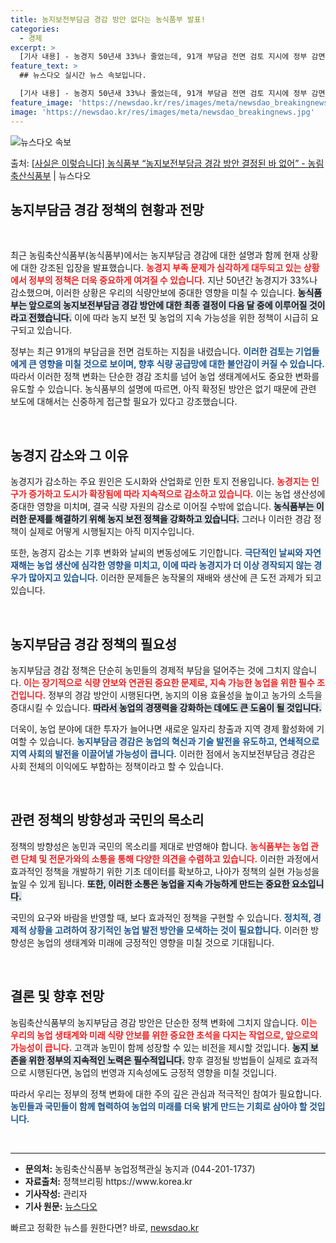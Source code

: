 ```yaml
---
title: 농지보전부담금 경감 방안 없다는 농식품부 발표!
categories:
  - 경제
excerpt: >
  [기사 내용] - 농경지 50년새 33%나 줄었는데, 91개 부담금 전면 검토 지시에 정부 감면대상감면율 확…
feature_text: >
  ## 뉴스다오 실시간 뉴스 속보입니다.

  [기사 내용] - 농경지 50년새 33%나 줄었는데, 91개 부담금 전면 검토 지시에 정부 감면대상감면율 확…
feature_image: 'https://newsdao.kr/res/images/meta/newsdao_breakingnews.jpg'
image: 'https://newsdao.kr/res/images/meta/newsdao_breakingnews.jpg'
---
```


![뉴스다오 속보](https://newsdao.kr/res/images/meta/newsdao_breakingnews.jpg)

<p>출처: <a href="https://newsdao.kr/3202" rel="dofollow">[사실은 이렇습니다] 농식품부 “농지보전부담금 경감 방안 결정된 바 없어” - 농림축산식품부</a> | 뉴스다오</p>

<h2 data-ke-size="size26">농지부담금 경감 정책의 현황과 전망</h2>

<p data-ke-size="size16">&nbsp;</p>

최근 농림축산식품부(농식품부)에서는 농지부담금 경감에 대한 설명과 함께 현재 상황에 대한 강조된 입장을 발표했습니다. <b><span style="color: #ee2323;">농경지 부족 문제가 심각하게 대두되고 있는 상황에서 정부의 정책은 더욱 중요하게 여겨질 수 있습니다.</span></b> 지난 50년간 농경지가 33%나 감소했으며, 이러한 상황은 우리의 식량안보에 중대한 영향을 미칠 수 있습니다. <b><span style="background-color: #21538527;">농식품부는 앞으로의 농지보전부담금 경감 방안에 대한 최종 결정이 다음 달 중에 이루어질 것이라고 전했습니다.</span></b> 이에 따라 농지 보전 및 농업의 지속 가능성을 위한 정책이 시급히 요구되고 있습니다.

정부는 최근 91개의 부담금을 전면 검토하는 지침을 내렸습니다. <b><span style="color: #1a5490;">이러한 검토는 기업들에게 큰 영향을 미칠 것으로 보이며, 향후 식량 공급망에 대한 불안감이 커질 수 있습니다.</span></b> 따라서 이러한 정책 변화는 단순한 경감 조치를 넘어 농업 생태계에서도 중요한 변화를 유도할 수 있습니다. 농식품부의 설명에 따르면, 아직 확정된 방안은 없기 때문에 관련 보도에 대해서는 신중하게 접근할 필요가 있다고 강조했습니다.

<p data-ke-size="size16">&nbsp;</p>

<h2 data-ke-size="size26">농경지 감소와 그 이유</h2>

농경지가 감소하는 주요 원인은 도시화와 산업화로 인한 토지 전용입니다. <b><span style="color: #ee2323;">농경지는 인구가 증가하고 도시가 확장됨에 따라 지속적으로 감소하고 있습니다.</span></b> 이는 농업 생산성에 중대한 영향을 미치며, 결국 식량 자원의 감소로 이어질 수밖에 없습니다. <b><span style="background-color: #21538527;">농식품부는 이러한 문제를 해결하기 위해 농지 보전 정책을 강화하고 있습니다.</span></b> 그러나 이러한 경감 정책이 실제로 어떻게 시행될지는 아직 미지수입니다.

또한, 농경지 감소는 기후 변화와 날씨의 변동성에도 기인합니다. <b><span style="color: #1a5490;">극단적인 날씨와 자연재해는 농업 생산에 심각한 영향을 미치고, 이에 따라 농경지가 더 이상 경작되지 않는 경우가 많아지고 있습니다.</span></b> 이러한 문제들은 농작물의 재배와 생산에 큰 도전 과제가 되고 있습니다.

<p data-ke-size="size16">&nbsp;</p>

<h2 data-ke-size="size26">농지부담금 경감 정책의 필요성</h2>

농지부담금 경감 정책은 단순히 농민들의 경제적 부담을 덜어주는 것에 그치지 않습니다. <b><span style="color: #ee2323;">이는 장기적으로 식량 안보와 연관된 중요한 문제로, 지속 가능한 농업을 위한 필수 조건입니다.</span></b> 정부의 경감 방안이 시행된다면, 농지의 이용 효율성을 높이고 농가의 소득을 증대시킬 수 있습니다. <b><span style="background-color: #21538527;">따라서 농업의 경쟁력을 강화하는 데에도 큰 도움이 될 것입니다.</span></b>

더욱이, 농업 분야에 대한 투자가 늘어나면 새로운 일자리 창출과 지역 경제 활성화에 기여할 수 있습니다. <b><span style="color: #1a5490;">농지부담금 경감은 농업의 혁신과 기술 발전을 유도하고, 연쇄적으로 지역 사회의 발전을 이끌어낼 가능성이 큽니다.</span></b> 이러한 점에서 농지보전부담금 경감은 사회 전체의 이익에도 부합하는 정책이라고 할 수 있습니다.

<p data-ke-size="size16">&nbsp;</p>

<h2 data-ke-size="size26">관련 정책의 방향성과 국민의 목소리</h2>

정책의 방향성은 농민과 국민의 목소리를 제대로 반영해야 합니다. <b><span style="color: #ee2323;">농식품부는 농업 관련 단체 및 전문가와의 소통을 통해 다양한 의견을 수렴하고 있습니다.</span></b> 이러한 과정에서 효과적인 정책을 개발하기 위한 기초 데이터를 확보하고, 나아가 정책의 실현 가능성을 높일 수 있게 됩니다. <b><span style="background-color: #21538527;">또한, 이러한 소통은 농업을 지속 가능하게 만드는 중요한 요소입니다.</span></b>

국민의 요구와 바람을 반영할 때, 보다 효과적인 정책을 구현할 수 있습니다. <b><span style="color: #1a5490;">정치적, 경제적 상황을 고려하여 장기적인 농업 발전 방안을 모색하는 것이 필요합니다.</span></b> 이러한 방향성은 농업의 생태계와 미래에 긍정적인 영향을 미칠 것으로 기대됩니다.

<p data-ke-size="size16">&nbsp;</p>

<h2 data-ke-size="size26">결론 및 향후 전망</h2>

농림축산식품부의 농지부담금 경감 방안은 단순한 정책 변화에 그치지 않습니다. <b><span style="color: #ee2323;">이는 우리의 농업 생태계와 미래 식량 안보를 위한 중요한 초석을 다지는 작업으로, 앞으로의 가능성이 큽니다.</span></b> 고객과 농민이 함께 성장할 수 있는 비전을 제시할 것입니다. <b><span style="background-color: #21538527;">농지 보존을 위한 정부의 지속적인 노력은 필수적입니다.</span></b> 향후 결정될 방법들이 실제로 효과적으로 시행된다면, 농업의 번영과 지속성에도 긍정적 영향을 미칠 것입니다. 

따라서 우리는 정부의 정책 변화에 대한 주의 깊은 관심과 적극적인 참여가 필요합니다. <b><span style="color: #1a5490;">농민들과 국민들이 함께 협력하여 농업의 미래를 더욱 밝게 만드는 기회로 삼아야 할 것입니다.</span></b>

<p data-ke-size="size16">&nbsp;</p>

<hr />

<ul>
<li><b>문의처:</b> 농림축산식품부 농업정책관실 농지과 (044-201-1737)</li>
<li><b>자료출처:</b> 정책브리핑 https://www.korea.kr</li>
<li><b>기사작성:</b> 관리자</li>
<li><b>기사 원문:</b> <a href="https://newsdao.kr/3202">뉴스다오</a></li>
</ul>
 

빠르고 정확한 뉴스를 원한다면? 바로, <a href="https://newsdao.kr" rel="dofollow">newsdao.kr</a>


